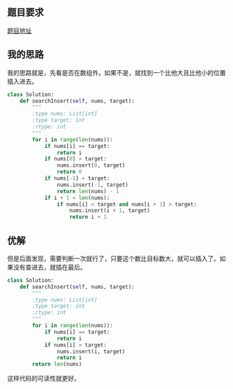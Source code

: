 ## 题目要求
[题目地址](https://leetcode-cn.com/problems/search-insert-position/description/)
## 我的思路
我的思路就是，先看是否在数组外，如果不是，就找到一个比他大且比他小的位置插入进去。
```python
class Solution:
    def searchInsert(self, nums, target):
        """
        :type nums: List[int]
        :type target: int
        :rtype: int
        """
        for i in range(len(nums)):
            if nums[i] == target:
                return i
            if nums[0] > target:
                nums.insert(0, target)
                return 0
            if nums[-1] < target:
                nums.insert(-1, target)
                return len(nums) - 1
            if i + 1 < len(nums):
                if nums[i] < target and nums[i + 1] > target:
                    nums.insert(i + 1, target)
                    return i + 1
```
## 优解
但是后面发现，需要判断一次就行了，只要这个数比目标数大，就可以插入了。如果没有查进去，就插在最后。
```python
class Solution:
    def searchInsert(self, nums, target):
        """
        :type nums: List[int]
        :type target: int
        :rtype: int
        """
        for i in range(len(nums)):
            if nums[i] == target:
                return i
            if nums[i] > target:
                nums.insert(i, target)
                return i
        return len(nums)
```
这样代码的可读性就更好。